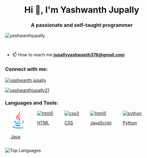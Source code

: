 <h1 align="center">Hi 👋, I'm Yashwanth Jupally</h1>
<h3 align="center">A passionate and self-taught programmer</h3>

<p align="left"> <img src="https://komarev.com/ghpvc/?username=yashwanthjupally&label=Profile%20views&color=0e75b6&style=flat" alt="yashwanthjupally" /> </p>

<p align="left"> <a href="https://twitter.com/" target="blank"><img src="https://img.shields.io/twitter/follow/?logo=twitter&style=for-the-badge" alt="" /></a> </p>


- 📫 How to reach me **jupallyyashwanth376@gmail.com**

<h3 align="left">Connect with me:</h3>
<p align="left">
<a href="https://linkedin.com/in/yashwanth jupally" target="blank"><img align="center" src="https://raw.githubusercontent.com/rahuldkjain/github-profile-readme-generator/master/src/images/icons/Social/linked-in-alt.svg" alt="yashwanth jupally" height="30" width="40" /></a>

<a href="https://www.leetcode.com/yashwanthjupally21" target="blank"><img align="center" src="https://raw.githubusercontent.com/rahuldkjain/github-profile-readme-generator/master/src/images/icons/Social/leet-code.svg" alt="yashwanthjupally21" height="30" width="40" /></a>
</p>
<h3 align="left">Languages and Tools:</h3>
<p align="left"> 

<div style="display: flex; justify-content: space-around;">


<a href="https://www.java.com" target="_blank"> 
  <img src="https://raw.githubusercontent.com/devicons/devicon/master/icons/java/java-original.svg" alt="java" width="50" height="60"/><p>Java </p></a> 

<a href="https://www.w3.org/html/" target="_blank" > 
  <img src="https://th.bing.com/th/id/OIP.2-4DV7Sbn_UT-FLyimwP4QHaHa?w=218&amp;h=218&amp;c=7&amp;r=0&amp;o=5&amp;pid=1.7" alt="html5" width="50" height="60"/><p>HTML</p> </a> 

<a href="https://www.w3schools.com/css/" target="_blank"> 
    <img src="https://th.bing.com/th/id/OIP.cY8YVIk-MYFkgmWC3zRinwAAAA?w=162&amp;h=180&amp;c=7&amp;r=0&amp;o=5&amp;pid=1.7" alt="css3" width="50" height="60" /><p>CSS</p></a> 

<a href="https://developer.mozilla.org/en-US/docs/Web/JavaScript" target="_blank"> 
    <img src="https://freepngdesign.com/content/uploads/images/javascript-logo-7539.png" alt="html5" width="80" height="60"/><p>JavaScript</p></a>


<a href="https://www.python.org" target="_blank"> 
    <img src="https://upload.wikimedia.org/wikipedia/commons/c/c3/Python-logo-notext.svg" alt="python" width="50" height="60"/> <p>Python</p></a></p>
    
</div>

![Top Languages](https://github-readme-stats.vercel.app/api/top-langs/?username=yourusername&layout=compact&theme=radical)










